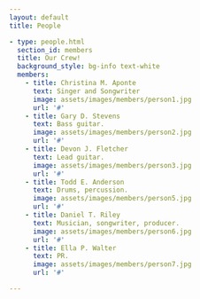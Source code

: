 ```yaml
---
layout: default
title: People

- type: people.html
  section_id: members
  title: Our Crew!
  background_style: bg-info text-white
  members:
    - title: Christina M. Aponte
      text: Singer and Songwriter
      image: assets/images/members/person1.jpg
      url: '#'
    - title: Gary D. Stevens
      text: Bass guitar.
      image: assets/images/members/person2.jpg
      url: '#'
    - title: Devon J. Fletcher
      text: Lead guitar.
      image: assets/images/members/person3.jpg
      url: '#'
    - title: Todd E. Anderson
      text: Drums, percussion.
      image: assets/images/members/person5.jpg
      url: '#'
    - title: Daniel T. Riley
      text: Musician, songwriter, producer.
      image: assets/images/members/person6.jpg
      url: '#'
    - title: Ella P. Walter
      text: PR.
      image: assets/images/members/person7.jpg
      url: '#'

---
```

